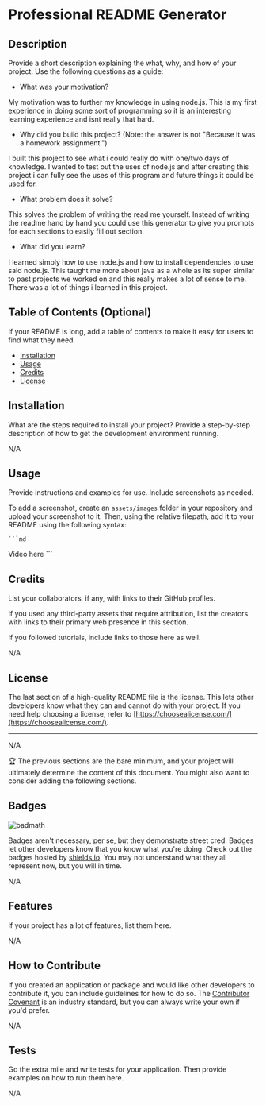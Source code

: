 # Professional README Generator

## Description

Provide a short description explaining the what, why, and how of your project. Use the following questions as a guide:

- What was your motivation?

My motivation was to further my knowledge in using node.js. This is my first experience in doing some sort of programming so it is an interesting learning experience and isnt really that hard.

- Why did you build this project? (Note: the answer is not "Because it was a homework assignment.")

I built this project to see what i could really do with one/two days of knowledge. I wanted to test out the uses of node.js and after creating this project i can fully see the uses of this program and future things it could be used for.

- What problem does it solve?

This solves the problem of writing the read me yourself. Instead of writing the readme hand by hand you could use this generator to give you prompts for each sections to easily fill out section.

- What did you learn?

I learned simply how to use node.js and how to install dependencies to use said node.js. This taught me more about java as a whole as its super similar to past projects we worked on and this really makes a lot of sense to me. There was a lot of things i learned in this project.

## Table of Contents (Optional)

If your README is long, add a table of contents to make it easy for users to find what they need.

- [Installation](#installation)
- [Usage](#usage)
- [Credits](#credits)
- [License](#license)

## Installation

What are the steps required to install your project? Provide a step-by-step description of how to get the development environment running.

N/A

## Usage

Provide instructions and examples for use. Include screenshots as needed.

To add a screenshot, create an `assets/images` folder in your repository and upload your screenshot to it. Then, using the relative filepath, add it to your README using the following syntax:

    ```md
Video here
    ```

## Credits

List your collaborators, if any, with links to their GitHub profiles.

If you used any third-party assets that require attribution, list the creators with links to their primary web presence in this section.

If you followed tutorials, include links to those here as well.

N/A

## License

The last section of a high-quality README file is the license. This lets other developers know what they can and cannot do with your project. If you need help choosing a license, refer to [https://choosealicense.com/](https://choosealicense.com/).

---

N/A

🏆 The previous sections are the bare minimum, and your project will ultimately determine the content of this document. You might also want to consider adding the following sections.

## Badges

![badmath](https://img.shields.io/github/languages/top/lernantino/badmath)

Badges aren't necessary, per se, but they demonstrate street cred. Badges let other developers know that you know what you're doing. Check out the badges hosted by [shields.io](https://shields.io/). You may not understand what they all represent now, but you will in time.

N/A

## Features

If your project has a lot of features, list them here.

N/A

## How to Contribute

If you created an application or package and would like other developers to contribute it, you can include guidelines for how to do so. The [Contributor Covenant](https://www.contributor-covenant.org/) is an industry standard, but you can always write your own if you'd prefer.

N/A

## Tests

Go the extra mile and write tests for your application. Then provide examples on how to run them here.

N/A